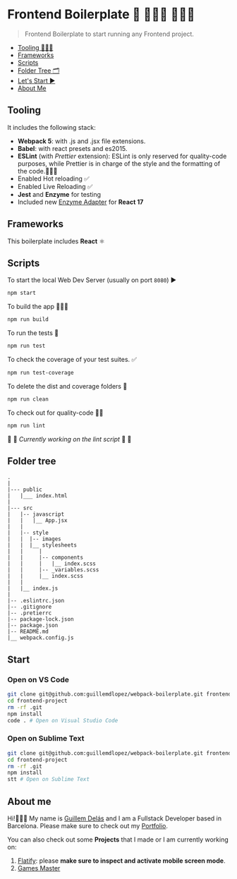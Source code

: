# Frontend Boilerplate 🎨 👩🏽‍🎨 👨🏾‍🎨

> Frontend Boilerplate to start running any Frontend project.

- [Tooling 🧑🏽‍💻](#tooling)
- [Frameworks](#frameworks)
- [Scripts](#scripts)
- [Folder Tree 🗂](#folder-tree)
- [Let's Start ▶️](#start)
- [About Me](#about-me)

## Tooling

It includes the following stack:

- **Webpack 5**: with .js and .jsx file extensions.
- **Babel**: with react presets and es2015.
- **ESLint** (with _Prettier_ extension): ESLint is only reserved for quality-code purposes, while Prettier is in charge of the style and the formatting of the code.👌🏽✨
- Enabled Hot reloading ✅
- Enabled Live Reloading ✅
- **Jest** and **Enzyme** for testing
- Included new [Enzyme Adapter](https://www.npmjs.com/package/@wojtekmaj/enzyme-adapter-react-17) for **React 17**

## Frameworks

This boilerplate includes **React** ⚛️

## Scripts

To start the local Web Dev Server (usually on port `8080`) ▶️

```bash
npm start
```

To build the app 👷🏽🚧

```bash
npm run build
```

To run the tests 🧐

```bash
npm run test
```

To check the coverage of your test suites. ✅

```bash
npm run test-coverage
```

To delete the dist and coverage folders 🧼

```bash
npm run clean
```

To check out for quality-code 👌🏽

```bash
npm run lint
```

🚧 🚧 _Currently working on the lint script_ 🚧 🚧

## Folder tree

```
.
|
|--- public
|   |___ index.html
|
|--- src
|   |-- javascript
|   |   |__ App.jsx
|   |
|   |-- style
|   |  |-- images
|   |  |__ stylesheets
|   |     |
|   |     |-- components
|   |     |   |__ index.scss
|   |     |-- _variables.scss
|   |     |__ index.scss
|   |
|   |__ index.js
|
|-- .eslintrc.json
|-- .gitignore
|-- .pretierrc
|-- package-lock.json
|-- package.json
|-- README.md
|__ webpack.config.js
```

## Start

### Open on VS Code

```bash
git clone git@github.com:guillemdlopez/webpack-boilerplate.git frontend-project
cd frontend-project
rm -rf .git
npm install
code . # Open on Visual Studio Code
```

### Open on Sublime Text

```bash
git clone git@github.com:guillemdlopez/webpack-boilerplate.git frontend-project
cd frontend-project
rm -rf .git
npm install
stt # Open on Sublime Text
```

## About me

Hi!🙋🏽‍♂️ My name is [Guillem Delás](http://linkedin.com/in/guillemdelas) and I am a Fullstack Developer based in Barcelona. Please make sure to check out my [Portfolio](https://guillemdlopez.github.io/portfolio).

You can also check out some **Projects** that I made or I am currently working on:

1. [Flatify](http://flatify.club): please **make sure to inspect and activate mobile screen mode**.
2. [Games Master](http://games-master.herokuapp.com)
